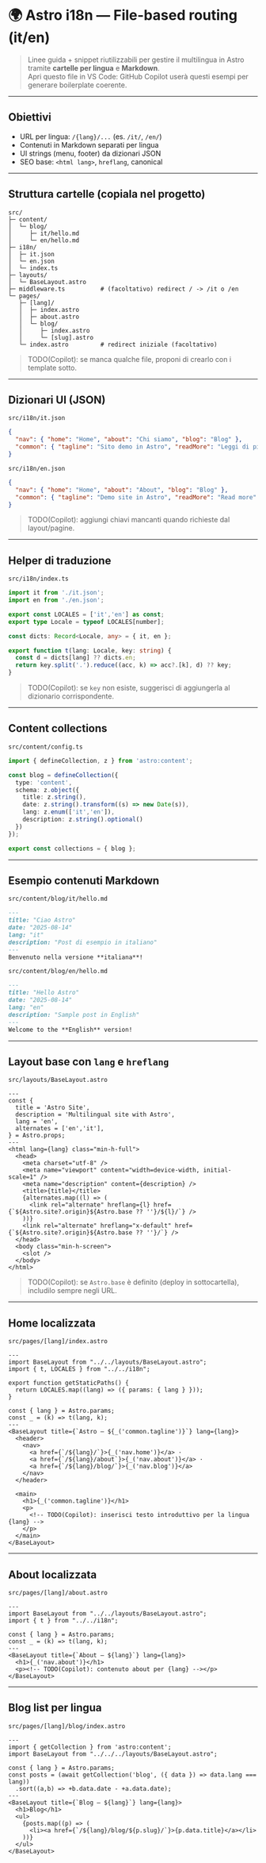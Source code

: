 # 🌍 Astro i18n — File-based routing (it/en)

> Linee guida + snippet riutilizzabili per gestire il multilingua in Astro tramite **cartelle per lingua** e **Markdown**.  
> Apri questo file in VS Code: GitHub Copilot userà questi esempi per generare boilerplate coerente.

---

## Obiettivi
- URL per lingua: `/{lang}/...` (es. `/it/`, `/en/`)
- Contenuti in Markdown separati per lingua
- UI strings (menu, footer) da dizionari JSON
- SEO base: `<html lang>`, `hreflang`, canonical

---

## Struttura cartelle (copiala nel progetto)

```
src/
├─ content/
│  └─ blog/
│     ├─ it/hello.md
│     └─ en/hello.md
├─ i18n/
│  ├─ it.json
│  └─ en.json
│  └─ index.ts
├─ layouts/
│  └─ BaseLayout.astro
├─ middleware.ts          # (facoltativo) redirect / -> /it o /en
└─ pages/
   ├─ [lang]/
   │  ├─ index.astro
   │  ├─ about.astro
   │  └─ blog/
   │     ├─ index.astro
   │     └─ [slug].astro
   └─ index.astro         # redirect iniziale (facoltativo)
```

> TODO(Copilot): se manca qualche file, proponi di crearlo con i template sotto.

---

## Dizionari UI (JSON)

`src/i18n/it.json`
```json
{
  "nav": { "home": "Home", "about": "Chi siamo", "blog": "Blog" },
  "common": { "tagline": "Sito demo in Astro", "readMore": "Leggi di più" }
}
```

`src/i18n/en.json`
```json
{
  "nav": { "home": "Home", "about": "About", "blog": "Blog" },
  "common": { "tagline": "Demo site in Astro", "readMore": "Read more" }
}
```

> TODO(Copilot): aggiungi chiavi mancanti quando richieste dal layout/pagine.

---

## Helper di traduzione

`src/i18n/index.ts`
```ts
import it from './it.json';
import en from './en.json';

export const LOCALES = ['it','en'] as const;
export type Locale = typeof LOCALES[number];

const dicts: Record<Locale, any> = { it, en };

export function t(lang: Locale, key: string) {
  const d = dicts[lang] ?? dicts.en;
  return key.split('.').reduce((acc, k) => acc?.[k], d) ?? key;
}
```

> TODO(Copilot): se `key` non esiste, suggerisci di aggiungerla al dizionario corrispondente.

---

## Content collections

`src/content/config.ts`
```ts
import { defineCollection, z } from 'astro:content';

const blog = defineCollection({
  type: 'content',
  schema: z.object({
    title: z.string(),
    date: z.string().transform((s) => new Date(s)),
    lang: z.enum(['it','en']),
    description: z.string().optional()
  })
});

export const collections = { blog };
```

---

## Esempio contenuti Markdown

`src/content/blog/it/hello.md`
```markdown
---
title: "Ciao Astro"
date: "2025-08-14"
lang: "it"
description: "Post di esempio in italiano"
---
Benvenuto nella versione **italiana**!
```

`src/content/blog/en/hello.md`
```markdown
---
title: "Hello Astro"
date: "2025-08-14"
lang: "en"
description: "Sample post in English"
---
Welcome to the **English** version!
```

---

## Layout base con `lang` e `hreflang`

`src/layouts/BaseLayout.astro`
```astro
---
const {
  title = 'Astro Site',
  description = 'Multilingual site with Astro',
  lang = 'en',
  alternates = ['en','it'],
} = Astro.props;
---
<html lang={lang} class="min-h-full">
  <head>
    <meta charset="utf-8" />
    <meta name="viewport" content="width=device-width, initial-scale=1" />
    <meta name="description" content={description} />
    <title>{title}</title>
    {alternates.map((l) => (
      <link rel="alternate" hreflang={l} href={`${Astro.site?.origin}${Astro.base ?? ''}/${l}/`} />
    ))}
    <link rel="alternate" hreflang="x-default" href={`${Astro.site?.origin}${Astro.base ?? ''}/`} />
  </head>
  <body class="min-h-screen">
    <slot />
  </body>
</html>
```

> TODO(Copilot): se `Astro.base` è definito (deploy in sottocartella), includilo sempre negli URL.

---

## Home localizzata

`src/pages/[lang]/index.astro`
```astro
---
import BaseLayout from "../../layouts/BaseLayout.astro";
import { t, LOCALES } from "../../i18n";

export function getStaticPaths() {
  return LOCALES.map((lang) => ({ params: { lang } }));
}

const { lang } = Astro.params;
const _ = (k) => t(lang, k);
---
<BaseLayout title={`Astro — ${_('common.tagline')}`} lang={lang}>
  <header>
    <nav>
      <a href={`/${lang}/`}>{_('nav.home')}</a> ·
      <a href={`/${lang}/about`}>{_('nav.about')}</a> ·
      <a href={`/${lang}/blog/`}>{_('nav.blog')}</a>
    </nav>
  </header>

  <main>
    <h1>{_('common.tagline')}</h1>
    <p>
      <!-- TODO(Copilot): inserisci testo introduttivo per la lingua {lang} -->
    </p>
  </main>
</BaseLayout>
```

---

## About localizzata

`src/pages/[lang]/about.astro`
```astro
---
import BaseLayout from "../../layouts/BaseLayout.astro";
import { t } from "../../i18n";

const { lang } = Astro.params;
const _ = (k) => t(lang, k);
---
<BaseLayout title={`About — ${lang}`} lang={lang}>
  <h1>{_('nav.about')}</h1>
  <p><!-- TODO(Copilot): contenuto about per {lang} --></p>
</BaseLayout>
```

---

## Blog list per lingua

`src/pages/[lang]/blog/index.astro`
```astro
---
import { getCollection } from 'astro:content';
import BaseLayout from "../../../layouts/BaseLayout.astro";

const { lang } = Astro.params;
const posts = (await getCollection('blog', ({ data }) => data.lang === lang))
  .sort((a,b) => +b.data.date - +a.data.date);
---
<BaseLayout title={`Blog — ${lang}`} lang={lang}>
  <h1>Blog</h1>
  <ul>
    {posts.map((p) => (
      <li><a href={`/${lang}/blog/${p.slug}/`}>{p.data.title}</a></li>
    ))}
  </ul>
</BaseLayout>
```
